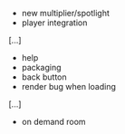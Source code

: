 - new multiplier/spotlight
- player integration


[...]
- help
- packaging
- back button
- render bug when loading

[...]
- on demand room